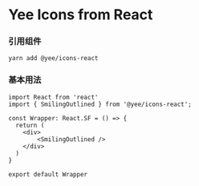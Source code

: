 # Yee Icons from React

### 引用组件

```shell
yarn add @yee/icons-react
```

### 基本用法

```tsx
import React from 'react'
import { SmilingOutlined } from '@yee/icons-react';

const Wrapper: React.SF = () => {
  return (
  	<div>
    	<SmilingOutlined />
    </div>
  )
}

export default Wrapper
```
